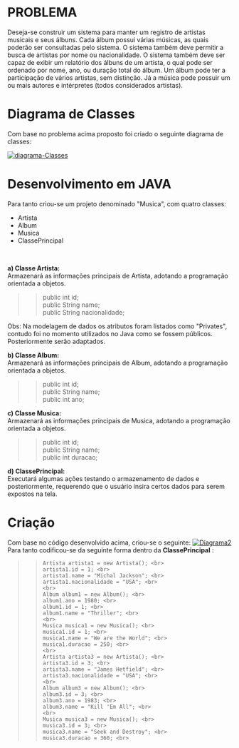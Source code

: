 # PROBLEMA

Deseja-se construir um sistema para manter um registro de artistas musicais e seus álbuns. Cada álbum possui várias músicas, 
as quais poderão ser consultadas pelo sistema. O sistema também deve permitir a busca de artistas por nome ou nacionalidade. 
O sistema também deve ser capaz de exibir um relatório dos álbuns de um artista, o qual pode ser ordenado por nome, ano, 
ou duração total do álbum. Um álbum pode ter a participação de vários artistas, sem distinção. Já a música pode possuir um ou 
mais autores e intérpretes (todos considerados artistas).
<br>


# Diagrama de Classes

Com base no problema acima proposto foi criado o seguinte diagrama de classes:

<a href="https://imgbb.com/"><img src="https://i.ibb.co/XSnZbM5/diagrama-Classes.jpg" alt="diagrama-Classes" border="0"></a>

# Desenvolvimento em JAVA

Para tanto criou-se um projeto denominado "Musica", com quatro classes: 
<br>
* Artista
* Album
* Musica
* ClassePrincipal
<br>

**a) Classe Artista:** <br>
Armazenará as informações principais de Artista, adotando a programação orientada a objetos. 

> >	public int id; <br>
> >	public String name; <br>
> > public String nacionalidade; <br>

Obs: Na modelagem de dados os atributos foram listados como "Privates", contudo foi no momento utilizados no Java como se fossem públicos. Posteriormente serão adaptados. 
<br>

**b) Classe Album:** <br>
Armazenará as informações principais de Album, adotando a programação orientada a objetos. 

> > public int id; <br>
> >	public String name; <br>
> >	public int ano; <br>

**c) Classe Musica:** <br>
Armazenará as informações principais de Musica, adotando a programação orientada a objetos.

> >	public int id; <br>
> >	public String name; <br>
> >	public int duracao; <br>

**d) ClassePrincipal:** <br>
Executará algumas ações testando o armazenamento de dados e posteriormente, requerendo que o usuário insira certos dados para serem expostos na tela. <br>

# Criação 

Com base no código desenvolvido acima, criou-se o seguinte:
<a href="https://imgbb.com/"><img src="https://i.ibb.co/Jjk2Vbj/Diagrama2.jpg" alt="Diagrama2" border="0"></a>
<br>
Para tanto codificou-se da seguinte forma dentro da **ClassePrincipal** : <br>

> >		Artista artista1 = new Artista(); <br>
> >		artista1.id = 1; <br>
> >		artista1.name = "Michal Jackson"; <br>
> >		artista1.nacionalidade = "USA"; <br>
> >		<br>
> >		Album album1 = new Album(); <br>
> >		album1.ano = 1980; <br>
> >		album1.id = 1; <br>
> >		album1.name = "Thriller"; <br>
> >		<br>
> >		Musica musica1 = new Musica(); <br>
> >		musica1.id = 1; <br>
> >		musica1.name = "We are the World"; <br>
> >		musica1.duracao = 250; <br>
> >		<br>
> >		Artista artista3 = new Artista(); <br>
> >		artista3.id = 3; <br>
> >		artista3.name = "James Hetfield"; <br>
> >		artista3.nacionalidade = "USA"; <br>
> >		<br>
> >		Album album3 = new Album(); <br>
> >		album3.id = 3; <br>
> >		album3.ano = 1983; <br>
> >		album3.name = "Kill 'Em All"; <br>
> >		<br>
> >		Musica musica3 = new Musica(); <br>
> >		musica3.id = 3; <br>
> >		musica3.name = "Seek and Destroy"; <br>
> >		musica3.duracao = 360; <br>
	
